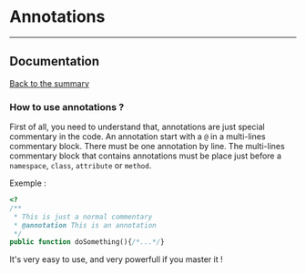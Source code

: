 # Annotations
-----------
## Documentation

[Back to the summary](../README.md)

### How to use annotations ?

First of all, you need to understand that, annotations are just special commentary in the code.
An annotation start with a `@` in a multi-lines commentary block. There must be one annotation by line.
The multi-lines commentary block that contains annotations must be place just before a `namespace`, `class`, `attribute` or `method`.

Exemple :
```php
<?
/**
 * This is just a normal commentary
 * @annotation This is an annotation
 */
public function doSomething(){/*...*/}
```

It's very easy to use, and very powerfull if you master it !
